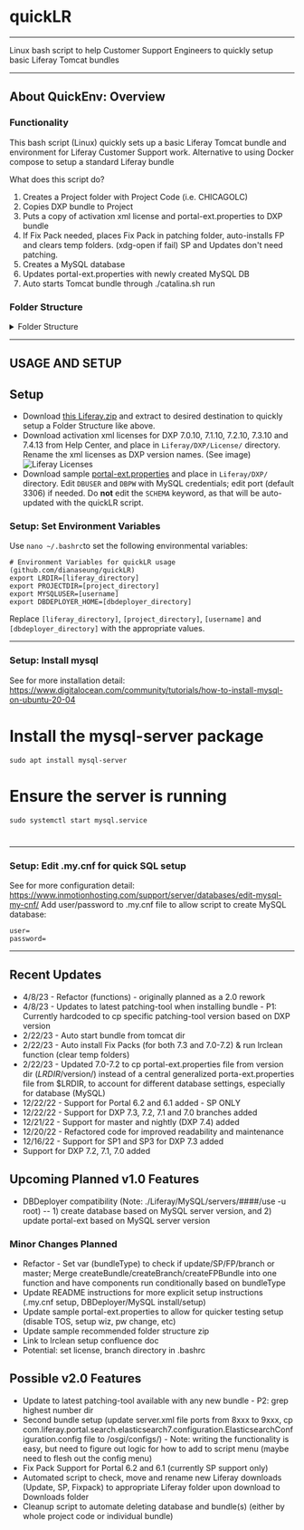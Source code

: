 # quickLR

---

Linux bash script to help Customer Support Engineers to quickly setup basic Liferay Tomcat bundles

---

## About QuickEnv: Overview

### Functionality

This bash script (Linux) quickly sets up a basic Liferay Tomcat bundle and environment for Liferay Customer Support work.
Alternative to using Docker compose to setup a standard Liferay bundle

What does this script do?
1. Creates a Project folder with Project Code (i.e. CHICAGOLC)
2. Copies DXP bundle to Project
3. Puts a copy of activation xml license and portal-ext.properties to DXP bundle
4. If Fix Pack needed, places Fix Pack in patching folder, auto-installs FP and clears temp folders. (xdg-open if fail) SP and Updates don't need patching.
4. Creates a MySQL database
5. Updates portal-ext.properties with newly created MySQL DB
6. Auto starts Tomcat bundle through ./catalina.sh run

### Folder Structure

<details>
<summary>Folder Structure</summary>
<br>

    LIFERAY
    ├── DXP                                     # Parent folder for all clean DXP Bundle
    │   ├── 7.4                                 # Liferay Version
    │   │   ├── liferay-dxp-tomcat-7.4.13.u5    # (What is extracted from 'Bundled with Tomcat' .tar.gz downloads from HC with 'Extract Here' option)
    │   │   │   ├── liferay-dxp-7.4.13.u5       # 
    │   │   │   │   ├── data                    # 
    │   │   │   │   ├── deploy                  # 
    │   │   │   │   ├── osgi                    # 
    │   │   │   │   ├── portal-ext.properties   # 
    │   │   │   │   ├── ...                     # 
    │   │   ├── liferay-dxp-tomcat-7.4.13.u35   # 
    │   │   │   ├── liferay-dxp-7.4.13.u35      # 
    │   ├── 7.3                                 # 
    │   ├── 7.2                                 # 
    │   ├── 7.1                                 # 
    │   ├── 7.0                                 # 
    │   ├── License                             # Where licenses are stored
    ├── PROJECT                                 # Parent folder for all Projects
    │   ├── CHICAGOLCS                          # Project Code 
    │   │   ├── liferay-dxp-7.4.13.u5           # 
    │   │   │   ├── data                        # 
    │   │   │   ├── deploy                      # 
    │   │   │   ├── osgi                        # 
    │   │   │   ├── portal-ext.properties       # 
    │   │   │   ├── ...                         # 
    │   │   ├── liferay-dxp-7.4.13.u30          # 
    │   │   │   ├── data                        # 
    │   │   │   ├── deploy                      # 
    │   │   │   ├── osgi                        # 
    │   │   │   ├── portal-ext.properties       # 
    │   │   │   ├── ...                         # 
    │   ├── LRWWW                               # Project Code
    │   ├── ...                                 # 
    └── ...
</details>

---

## USAGE AND SETUP

## Setup
- Download [this Liferay.zip](/sample/Liferay.zip) and extract to desired destination to quickly setup a Folder Structure like above.
- Download activation xml licenses for DXP 7.0.10, 7.1.10, 7.2.10, 7.3.10 and 7.4.13 from Help Center, and place in `Liferay/DXP/License/` directory. Rename the xml licenses as DXP version names. (See image)
![Liferay Licenses](https://drive.google.com/file/d/1CP3Z-xHrRz0upGbhp9f3-TCSAyvnX1FY/view?usp=sharing)
- Download sample [portal-ext.properties](/sample/portal-ext.properties) and place in `Liferay/DXP/` directory. Edit `DBUSER` and `DBPW` with MySQL credentials; edit port (default 3306) if needed. Do **not** edit the `SCHEMA` keyword, as that will be auto-updated with the quickLR script.

### Setup: Set Environment Variables

Use `nano ~/.bashrc`to set the following environmental variables:
```
# Environment Variables for quickLR usage (github.com/dianaseung/quickLR)
export LRDIR=[liferay_directory]
export PROJECTDIR=[project_directory]
export MYSQLUSER=[username]
export DBDEPLOYER_HOME=[dbdeployer_directory]
```
Replace `[liferay_directory]`, `[project_directory]`, `[username]` and `[dbdeployer_directory]` with the appropriate values.

---

### Setup: Install mysql
See for more installation detail: https://www.digitalocean.com/community/tutorials/how-to-install-mysql-on-ubuntu-20-04
# Install the mysql-server package
```
sudo apt install mysql-server
```
# Ensure the server is running
```
sudo systemctl start mysql.service
```
# 

----

### Setup: Edit .my.cnf for quick SQL setup
See for more configuration detail: https://www.inmotionhosting.com/support/server/databases/edit-mysql-my-cnf/
Add user/password to .my.cnf file to allow script to create MySQL database:

```
user=
password=
```

---

## Recent Updates
- 4/8/23 - Refactor (functions) - originally planned as a 2.0 rework
- 4/8/23 - Updates to latest patching-tool when installing bundle - P1: Currently hardcoded to cp specific patching-tool version based on DXP version
- 2/22/23 - Auto start bundle from tomcat dir
- 2/22/23 - Auto install Fix Packs (for both 7.3 and 7.0-7.2) & run lrclean function (clear temp folders)
- 2/22/23 - Updated 7.0-7.2 to cp portal-ext.properties file from version dir ($LRDIR/$version/) instead of a central generalized porta-ext.properties file from $LRDIR, to account for different database settings, especially for database (MySQL)
- 12/22/22 - Support for Portal 6.2 and 6.1 added - SP ONLY
- 12/22/22 - Support for DXP 7.3, 7.2, 7.1 and 7.0 branches added
- 12/21/22 - Support for master and nightly (DXP 7.4) added
- 12/20/22 - Refactored code for improved readability and maintenance
- 12/16/22 - Support for SP1 and SP3 for DXP 7.3 added
- Support for DXP 7.2, 7.1, 7.0 added

## Upcoming Planned v1.0 Features
- DBDeployer compatibility (Note: ./Liferay/MySQL/servers/####/use -u root) -- 1) create database based on MySQL server version, and 2) update portal-ext based on MySQL server version

### Minor Changes Planned
- Refactor - Set var (bundleType) to check if update/SP/FP/branch or master; Merge createBundle/createBranch/createFPBundle into one function and have components run conditionally based on bundleType 
- Update README instructions for more explicit setup instructions (.my.cnf setup, DBDeployer/MySQL install/setup)
- Update sample portal-ext.properties to allow for quicker testing setup (disable TOS, setup wiz, pw change, etc)
- Update sample recommended folder structure zip
- Link to lrclean setup confluence doc
- Potential: set license, branch directory in .bashrc

## Possible v2.0 Features
- Update to latest patching-tool available with any new bundle - P2: grep highest number dir
- Second bundle setup (update server.xml file ports from 8xxx to 9xxx, cp com.liferay.portal.search.elasticsearch7.configuration.ElasticsearchConfiguration.config file to /osgi/configs/) - Note: writing the functionality is easy, but need to figure out logic for how to add to script menu (maybe need to flesh out the config menu)
- Fix Pack Support for Portal 6.2 and 6.1 (currently SP support only)
- Automated script to check, move and rename new Liferay downloads (Update, SP, Fixpack) to appropriate Liferay folder upon download to Downloads folder
- Cleanup script to automate deleting database and bundle(s) (either by whole project code or individual bundle)